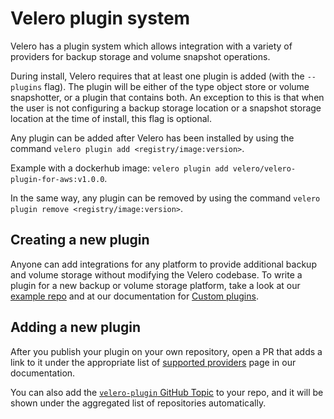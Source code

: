 
# Velero plugin system

Velero has a plugin system which allows integration with a variety of providers for backup storage and volume snapshot operations. 

During install, Velero requires that at least one plugin is added (with the `--plugins` flag). The plugin will be either of the type object store or volume snapshotter, or a plugin that contains both. An exception to this is that when the user is not configuring a backup storage location or a snapshot storage location at the time of install, this flag is optional.

Any plugin can be added after Velero has been installed by using the command `velero plugin add <registry/image:version>`. 

Example with a dockerhub image: `velero plugin add velero/velero-plugin-for-aws:v1.0.0`.

In the same way, any plugin can be removed by using the command `velero plugin remove <registry/image:version>`.

## Creating a new plugin

Anyone can add integrations for any platform to provide additional backup and volume storage without modifying the Velero codebase. To write a plugin for a new backup or volume storage platform, take a look at our [example repo][1] and at our documentation for [Custom plugins][2].

## Adding a new plugin

After you publish your plugin on your own repository, open a PR that adds a link to it under the appropriate list of [supported providers][3] page in our documentation.

You can also add the [`velero-plugin` GitHub Topic][4] to your repo, and it will be shown under the aggregated list of repositories automatically.

[1]: https://github.com/vmware-tanzu/velero-plugin-example/
[2]: custom-plugins.md
[3]: supported-providers.md
[4]: https://github.com/topics/velero-plugin
